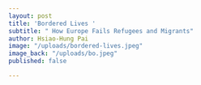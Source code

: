 ```yaml
---
layout: post
title: 'Bordered Lives '
subtitle: " How Europe Fails Refugees and Migrants"
author: Hsiao-Hung Pai
image: "/uploads/bordered-lives.jpeg"
image_back: "/uploads/bo.jpeg"
published: false

---
```

